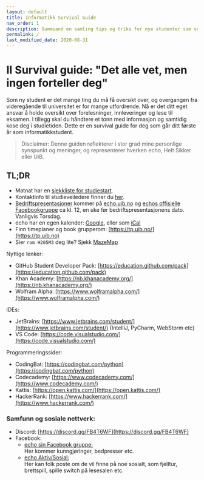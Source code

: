 ```yaml
---
layout: default
title: Informatikk Survival Guide
nav_order: 1
description: Gummiand en samling tips og triks for nye studenter som veteranene" ved II har samlet gjennom sin tid ved UiB
permalink: /
last_modified_date: 2020-08-31
---
```


# II Survival guide: "Det alle vet, men ingen forteller deg"

Som ny student er det mange ting du må få oversikt over, og overgangen fra videregående til universitet er for mange utfordrende. Nå er det ditt eget ansvar å holde oversikt over forelesninger, innleveringer og lese til eksamen. I tillegg skal du håndtere et tonn med informasjon og samtidig kose deg i studietiden. Dette er en survival guide for deg som går ditt første år som informatikkstudent.

> Disclaimer: Denne guiden reflekterer i stor grad mine personlige synspunkt og meninger, og representerer hverken echo, Helt Sikker eller UiB.

## TL;DR

- Matnat har en [sjekkliste for studiestart](https://www.uib.no/student/127911/sjekkliste-i-studiestarten).
- Kontaktinfo til studieveiledere finner du [her](#studieveiledere).
- [Bedriftspresentasjoner](#bedriftspresentasjoner) kommer på [echo.uib.no](https://echo.uib.no/) og [echos offisielle Facebookgruppe](#Facebookgrupper) ca kl. 12, en uke før bedriftspresentasjonens dato. Vanligvis Torsdag.
- echo har en egen kalender: [Google](https://calendar.google.com/calendar/embed?src=t3rc186t378bvsv4mjpie6l1ic%40group.calendar.google.com&ctz=Europe%2FOslo), eller som [iCal](https://calendar.google.com/calendar/ical/t3rc186t378bvsv4mjpie6l1ic%40group.calendar.google.com/public/basic.ics)
- Finn timeplaner og book grupperom: [https://tp.uib.no/](https://tp.uib.no)
- Sier `rom H205M3` deg lite? Sjekk [MazeMap](https://use.mazemap.com/)

Nyttige lenker:

- GitHub Student Developer Pack: [https://education.github.com/pack](https://education.github.com/pack)
- Khan Academy: [https://nb.khanacademy.org/](https://nb.khanacademy.org/)
- Wolfram Alpha: [https://www.wolframalpha.com/](https://www.wolframalpha.com/)

IDEs:

- JetBrains: [https://www.jetbrains.com/student/](https://www.jetbrains.com/student/) (IntelliJ, PyCharm, WebStorm etc)
- VS Code: [https://code.visualstudio.com/](https://code.visualstudio.com/)

Programmeringssider:

- CodingBat: [https://codingbat.com/python](https://codingbat.com/python)
- Codecademy: [https://www.codecademy.com/](https://www.codecademy.com/)
- Kattis: [https://open.kattis.com/](https://open.kattis.com/)
- HackerRank: [https://www.hackerrank.com/](https://www.hackerrank.com/)
 
### Samfunn og sosiale nettverk:

- Discord: [https://discord.gg/FB4T6WF](https://discord.gg/FB4T6WF)
- Facebook: 
    - [echo sin Facebook gruppe: ](https://www.facebook.com/groups/informatikk/)  
    Her kommer kunngjøringer, bedpresser etc.  
    - [echo Aktiv/Sosial: ](https://www.facebook.com/groups/1785913424994492/)  
    Her kan folk poste om de vil finne på noe sosialt, som fjelltur, brettspill, spille switch på lesesalen etc.

